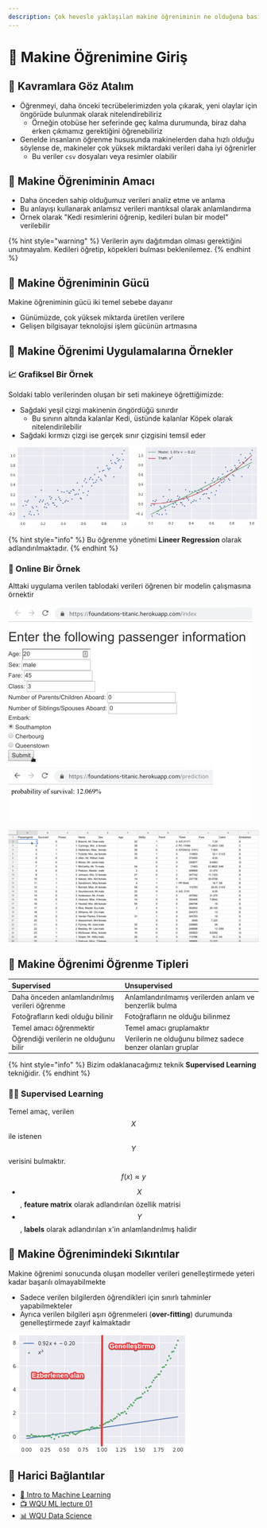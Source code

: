 ```yaml
---
description: Çok hevesle yaklaşılan makine öğreniminin ne olduğuna basitçe bir yaklaşım.
---
```


# 🔰 Makine Öğrenimine Giriş

## 👀 Kavramlara Göz Atalım

* Öğrenmeyi, daha önceki tecrübelerimizden yola çıkarak, yeni olaylar için öngörüde bulunmak olarak nitelendirebiliriz
  * Örneğin otobüse her seferinde geç kalma durumunda, biraz daha erken çıkmamız gerektiğini öğrenebiliriz
* Genelde insanların öğrenme hususunda makinelerden daha hızlı olduğu söylense de, makineler çok yüksek miktardaki verileri daha iyi öğrenirler
  * Bu veriler `csv` dosyaları veya resimler olabilir

## 🎯 Makine Öğreniminin Amacı

* Daha önceden sahip olduğumuz verileri analiz etme ve anlama
* Bu anlayışı kullanarak anlamsız verileri mantıksal olarak anlamlandırma
* Örnek olarak "Kedi resimlerini öğrenip, kedileri bulan bir model" verilebilir

{% hint style="warning" %}
Verilerin aynı dağıtımdan olması gerektiğini unutmayalım. Kedileri öğretip, köpekleri bulması beklenilemez.
{% endhint %}

## 💪 Makine Öğreniminin Gücü

Makine öğreniminin gücü iki temel sebebe dayanır

* Günümüzde, çok yüksek miktarda üretilen verilere
* Gelişen bilgisayar teknolojisi işlem gücünün artmasına

## 🌟 Makine Öğrenimi Uygulamalarına Örnekler

### 📈 Grafiksel Bir Örnek

Soldaki tablo verilerinden oluşan bir seti makineye öğrettiğimizde:

* Sağdaki yeşil çizgi makinenin öngördüğü sınırdır
  * Bu sınırın altında kalanlar Kedi, üstünde kalanlar Köpek olarak nitelendirilebilir
* Sağdaki kırmızı çizgi ise gerçek sınır çizgisini temsil eder

![](../.gitbook/assets/image%20%2840%29.png)

{% hint style="info" %}
Bu öğrenme yönetimi **Lineer Regression** olarak adlandırılmaktadır.
{% endhint %}

### 🚢 Online Bir Örnek

Alttaki uygulama verilen tablodaki verileri öğrenen bir modelin çalışmasına örnektir

![](../.gitbook/assets/image%20%2825%29.png)

![](../.gitbook/assets/image%20%285%29.png)

## 🌌 Makine Öğrenimi Öğrenme Tipleri

| Supervised | Unsupervised |
| :--- | :--- |
| Daha önceden anlamlandırılmış verileri öğrenme | Anlamlandırılmamış verilerden anlam ve benzerlik bulma |
| Fotoğrafların kedi olduğu bilinir | Fotoğrafların ne olduğu bilinmez |
| Temel amacı öğrenmektir | Temel amacı gruplamaktır |
| Öğrendiği verilerin ne olduğunu bilir | Verilerin ne olduğunu bilmez sadece benzer olanları gruplar |

{% hint style="info" %}
Bizim odaklanacağımız teknik **Supervised Learning** tekniğidir.
{% endhint %}

### 👨‍🏫 Supervised Learning

Temel amaç, verilen $$X$$ ile istenen $$Y$$verisini bulmaktır.

$$f(x) \approx y$$

* $$X$$, **feature matrix** olarak adlandırılan özellik matrisi
* $$Y$$, **labels** olarak adlandırılan x'in anlamlandırılmış halidir

## 🐞 Makine Öğrenimindeki Sıkıntılar

Makine öğrenimi sonucunda oluşan modeller verileri genelleştirmede yeteri kadar başarılı olmayabilmekte

* Sadece verilen bilgilerden öğrendikleri için sınırlı tahminler yapabilmekteler
* Ayrıca verilen bilgileri aşırı öğrenmeleri \(**over-fitting**\) durumunda genelleştirmede zayıf kalmaktadır

![](../.gitbook/assets/image%20%282%29.png)

## 🔗 Harici Bağlantılar

* [📜 Intro to Machine Learning](https://github.com/yedhrab/YArtificalIntelligent/tree/71a0ba6331737b9e2a8bbf80ccd5ed08f5e1564a/0.2%20-%20Machine%20Learninig%20Notebooks/1%20-%20Eğitici%20Notebooklar/0%20-%20Intro%20to%20Machine%20Learning.ipynb)
* [📺 WQU ML lecture 01](https://www.youtube.com/watch?v=9J6FNvil6Gw&feature=youtu.be)
* [📊 WQU Data Science](https://wqu.org/programs/data-science)

